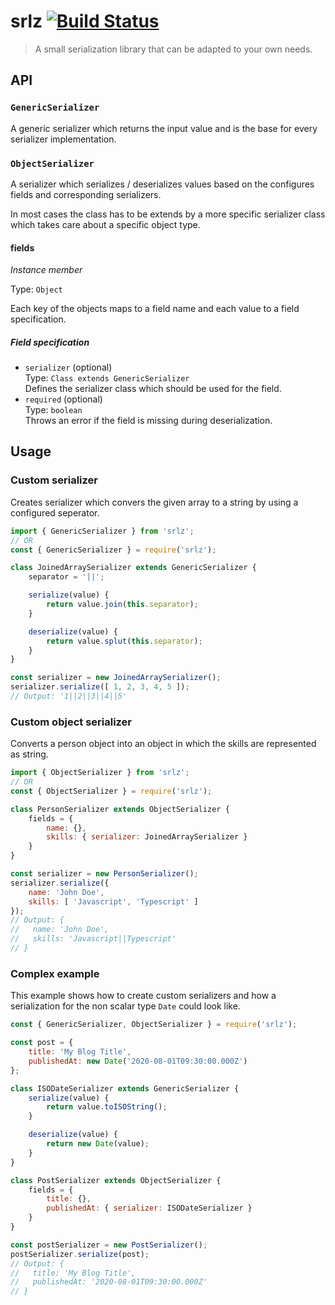 # srlz [![Build Status][build-badge]][build]

> A small serialization library that can be adapted to your own needs.

## API

### `GenericSerializer`

A generic serializer which returns the input value and is the base for every serializer implementation.


### `ObjectSerializer`

A serializer which serializes / deserializes values based on the configures fields and corresponding serializers.

In most cases the class has to be extends by a more specific serializer class which takes care about a specific object
type.

#### fields

*Instance member*

Type: `Object`

Each key of the objects maps to a field name and each value to a field specification.

##### Field specification

* `serializer` (optional)<br>
    Type: `Class extends GenericSerializer`<br>
    Defines the serializer class which should be used for the field.
* `required` (optional)<br>
    Type: `boolean`<br>
    Throws an error if the field is missing during deserialization.


## Usage

### Custom serializer

Creates serializer which convers the given array to a string by using a configured seperator.

```js
import { GenericSerializer } from 'srlz';
// OR
const { GenericSerializer } = require('srlz');

class JoinedArraySerializer extends GenericSerializer {
    separator = '||';

    serialize(value) {
        return value.join(this.separator);
    }

    deserialize(value) {
        return value.splut(this.separator);
    }
}

const serializer = new JoinedArraySerializer();
serializer.serialize([ 1, 2, 3, 4, 5 ]);
// Output: '1||2||3||4||5'
```

### Custom object serializer

Converts a person object into an object in which the skills are represented as string.

```js
import { ObjectSerializer } from 'srlz';
// OR
const { ObjectSerializer } = require('srlz');

class PersonSerializer extends ObjectSerializer {
    fields = {
        name: {},
        skills: { serializer: JoinedArraySerializer }
    }
}

const serializer = new PersonSerializer();
serializer.serialize({
    name: 'John Doe',
    skills: [ 'Javascript', 'Typescript' ]
});
// Output: {
//   name: 'John Doe',
//   skills: 'Javascript||Typescript'
// }
```

### Complex example

This example shows how to create custom serializers and how a serialization for the non scalar type `Date` could look
like.

```js
const { GenericSerializer, ObjectSerializer } = require('srlz');

const post = {
    title: 'My Blog Title',
    publishedAt: new Date('2020-08-01T09:30:00.000Z')
};

class ISODateSerializer extends GenericSerializer {
    serialize(value) {
        return value.toISOString();
    }

    deserialize(value) {
        return new Date(value);
    }
}

class PostSerializer extends ObjectSerializer {
    fields = {
        title: {},
        publishedAt: { serializer: ISODateSerializer }
    }
}

const postSerializer = new PostSerializer();
postSerializer.serialize(post);
// Output: {
//   title: 'My Blog Title',
//   publishedAt: '2020-08-01T09:30:00.000Z'
// }
```

[build-badge]: https://travis-ci.com/floriangosse/srlz.svg?branch=master
[build]: https://travis-ci.com/floriangosse/srlz